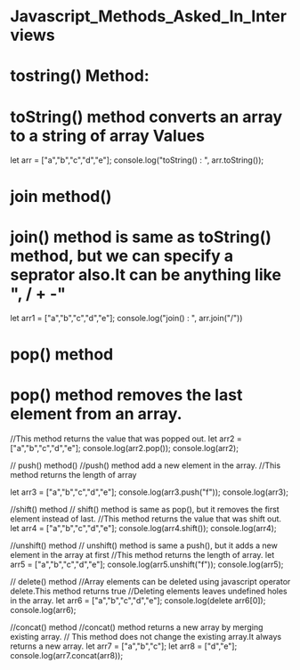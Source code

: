 # Javascript_Methods_Asked_In_Interviews

# tostring() Method:
# toString() method converts an array to a string of array Values

let arr = ["a","b","c","d","e"];
console.log("toString() : ", arr.toString());

# join method()
# join() method is same as toString() method, but we can specify a seprator also.It can be anything like ", / + -"
let arr1 = ["a","b","c","d","e"];
console.log("join() : ", arr.join("/"))

# pop() method
# pop() method removes the last element from an array.
//This method returns the value that was popped out.
let arr2 = ["a","b","c","d","e"];
console.log(arr2.pop());
console.log(arr2);

// push() method()
//push() method add a new element in the array.
//This method returns the length of array

let arr3 = ["a","b","c","d","e"];
console.log(arr3.push("f"));
console.log(arr3);

//shift() method
// shift() method is same as pop(), but it removes the first element instead of last.
//This method returns the value that was shift out.
let arr4 = ["a","b","c","d","e"];
console.log(arr4.shift());
console.log(arr4);

//unshift() method
// unshift() method is same a push(), but it adds a new element in the array at first
//This method returns the length of array.
let arr5 = ["a","b","c","d","e"];
console.log(arr5.unshift("f"));
console.log(arr5);

// delete() method
//Array elements can be deleted using javascript operator delete.This method returns true
//Deleting elements leaves undefined holes in the array.
let arr6 = ["a","b","c","d","e"];
console.log(delete arr6[0]);
console.log(arr6);


//concat() method
//concat() method returns a new array by merging existing array.
// This method does not change the existing array.It always returns a new array.
let arr7 = ["a","b","c"];
let arr8 = ["d","e"];
console.log(arr7.concat(arr8));

